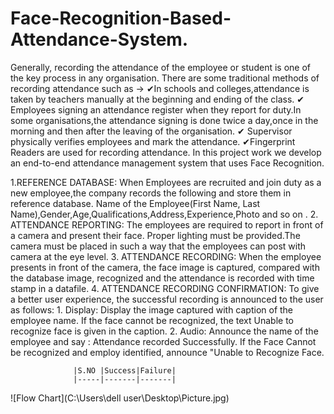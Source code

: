 # Face-Recognition-Based-Attendance-System.
Generally, recording the attendance of the employee or student is one of the key process in any organisation.
There are some traditional methods of recording attendance such as ->
✔In schools and colleges,attendance is taken by teachers manually at the beginning and ending of the class.
✔ Employees signing an attendance register when they report for duty.In some organisations,the attendance signing is done twice a day,once in the morning and then after the         leaving of the organisation.
✔ Supervisor physically verifies employees and mark the attendance.
✔Fingerprint Readers are used for recording attendance.
In this project work we develop an end-to-end attendance management system that uses Face Recognition.
  
1.REFERENCE DATABASE:
                 When Employees are recruited and join duty as a new employee,the company records the following and store them in reference  database.
                   Name of the Employee(First Name, Last Name),Gender,Age,Qualifications,Address,Experience,Photo and so on .
2. ATTENDANCE REPORTING:
                 The employees are required to report in front of a camera and present their face. Proper lighting must be provided.The camera must be placed in such a way that        the employees can post with camera at the eye level.
3. ATTENDANCE RECORDING:
                 When the employee presents in front of the camera, the face image is captured, compared with the database image, recognized and the attendance 
   is recorded with time stamp in a datafile.
4. ATTENDANCE RECORDING CONFIRMATION: 
                 To give a better user experience, the successful recording is announced to the user as follows:
                 1. Display: Display the image captured with caption of the employee name. If the face cannot be recognized, the text Unable to recognize face is given in the                         caption.
                 2. Audio: Announce the name of the employee and say : Attendance recorded Successfully. If the Face Cannot be recognized and employ identified,
                  announce "Unable to Recognize Face.
                  
                  
                  
                  
                  |S.NO |Success|Failure|
                  |-----|-------|-------|
                  

![Flow Chart](C:\Users\dell user\Desktop\Picture.jpg)



    
